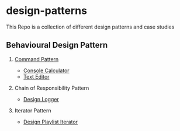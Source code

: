 # design-patterns
This Repo is a collection of different design patterns and case studies

## Behavioural Design Pattern
1. [Command Pattern](commmand.md)
   - [Console Calculator](https://github.com/iampushkar/ConsoleCalculator)
   - [Text Editor](https://github.com/iampushkar/TextEditor)
  
2. Chain of Responsibility Pattern
   - [Design Logger](https://manishpushkar.me/lld-design-a-logger-chain-of-responsibility-design-pattern)
  
3. Iterator Pattern
   - [Design Playlist Iterator](https://manishpushkar.me/lld-design-a-music-playlist-iterator)
